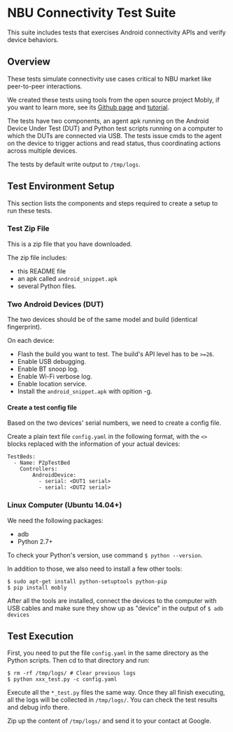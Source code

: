 # NBU Connectivity Test Suite

This suite includes tests that exercises Android connectivity APIs and verify
device behaviors.

## Overview

These tests simulate connectivity use cases critical to NBU market like
peer-to-peer interactions.

We created these tests using tools from the open source project Mobly, if you
want to learn more, see its [Github page](https://github.com/google/mobly) and
[tutorial](https://github.com/google/mobly/blob/master/docs/tutorial.md).

The tests have two components, an agent apk running on the Android Device Under
Test (DUT) and Python test scripts running on a computer to which the DUTs are
connected via USB. The tests issue cmds to the agent on the device to trigger
actions and read status, thus coordinating actions across multiple devices.

The tests by default write output to `/tmp/logs`.

## Test Environment Setup

This section lists the components and steps required to create a setup to run
these tests.

### Test Zip File

This is a zip file that you have downloaded.

The zip file includes:

*   this README file
*   an apk called `android_snippet.apk`
*   several Python files.

### Two Android Devices (DUT)

The two devices should be of the same model and build (identical fingerprint).

On each device:

*   Flash the build you want to test. The build's API level has to be `>=26`.
*   Enable USB debugging.
*   Enable BT snoop log.
*   Enable Wi-Fi verbose log.
*   Enable location service.
*   Install the `android_snippet.apk` with opition -g.

#### Create a test config file

Based on the two devices' serial numbers, we need to create a config file.

Create a plain text file `config.yaml` in the following format, with the `<>`
blocks replaced with the information of your actual devices:

```
TestBeds:
  - Name: P2pTestBed
    Controllers:
        AndroidDevice:
          - serial: <DUT1 serial>
          - serial: <DUT2 serial>
```

### Linux Computer (Ubuntu 14.04+)

We need the following packages:

*   adb
*   Python 2.7+

To check your Python's version, use command `$ python --version`.

In addition to those, we also need to install a few other tools:

```
$ sudo apt-get install python-setuptools python-pip
$ pip install mobly
```

After all the tools are installed, connect the devices to the computer with USB
cables and make sure they show up as "device" in the output of `$ adb devices`

## Test Execution

First, you need to put the file `config.yaml` in the same directory as the
Python scripts. Then cd to that directory and run:

```
$ rm -rf /tmp/logs/ # Clear previous logs
$ python xxx_test.py -c config.yaml
```

Execute all the `*_test.py` files the same way. Once they all finish executing,
all the logs will be collected in `/tmp/logs/`. You can check the test results
and debug info there.

Zip up the content of `/tmp/logs/` and send it to your contact at Google.
